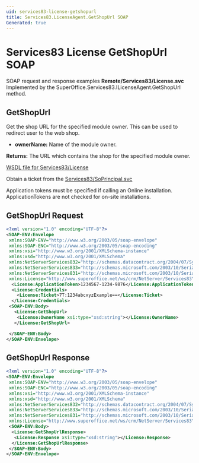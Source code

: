 ```yaml
---
uid: services83-license-getshopurl
title: Services83.LicenseAgent.GetShopUrl SOAP
Generated: true
---
```


# Services83 License GetShopUrl SOAP

SOAP request and response examples **Remote/Services83/License.svc**
Implemented by the <see cref="M:SuperOffice.Services83.ILicenseAgent.GetShopUrl">SuperOffice.Services83.ILicenseAgent.GetShopUrl</see> method.

## GetShopUrl

Get the shop URL for the specified module owner. This can be used to redirect user to the web shop.

* **ownerName:** Name of the module owner.

**Returns:** The URL which contains the shop for the specified module owner.


[WSDL file for Services83/License](../Services83-License.md)

Obtain a ticket from the [Services83/SoPrincipal.svc](../SoPrincipal/SoPrincipal.md)

Application tokens must be specified if calling an Online installation. ApplicationTokens are not checked for on-site installations.

## GetShopUrl Request

```xml
<?xml version="1.0" encoding="UTF-8"?>
<SOAP-ENV:Envelope
 xmlns:SOAP-ENV="http://www.w3.org/2003/05/soap-envelope"
 xmlns:SOAP-ENC="http://www.w3.org/2003/05/soap-encoding"
 xmlns:xsi="http://www.w3.org/2001/XMLSchema-instance"
 xmlns:xsd="http://www.w3.org/2001/XMLSchema"
 xmlns:NetServerServices832="http://schemas.datacontract.org/2004/07/System.Security.Cryptography"
 xmlns:NetServerServices833="http://schemas.microsoft.com/2003/10/Serialization/Arrays"
 xmlns:NetServerServices831="http://schemas.microsoft.com/2003/10/Serialization/"
 xmlns:License="http://www.superoffice.net/ws/crm/NetServer/Services83">
  <License:ApplicationToken>1234567-1234-9876</License:ApplicationToken>
  <License:Credentials>
    <License:Ticket>7T:1234abcxyzExample==</License:Ticket>
  </License:Credentials>
 <SOAP-ENV:Body>
   <License:GetShopUrl>
    <License:OwnerName xsi:type="xsd:string"></License:OwnerName>
   </License:GetShopUrl>

 </SOAP-ENV:Body>
</SOAP-ENV:Envelope>

```


## GetShopUrl Response

```xml
<?xml version="1.0" encoding="UTF-8"?>
<SOAP-ENV:Envelope
 xmlns:SOAP-ENV="http://www.w3.org/2003/05/soap-envelope"
 xmlns:SOAP-ENC="http://www.w3.org/2003/05/soap-encoding"
 xmlns:xsi="http://www.w3.org/2001/XMLSchema-instance"
 xmlns:xsd="http://www.w3.org/2001/XMLSchema"
 xmlns:NetServerServices832="http://schemas.datacontract.org/2004/07/System.Security.Cryptography"
 xmlns:NetServerServices833="http://schemas.microsoft.com/2003/10/Serialization/Arrays"
 xmlns:NetServerServices831="http://schemas.microsoft.com/2003/10/Serialization/"
 xmlns:License="http://www.superoffice.net/ws/crm/NetServer/Services83">
 <SOAP-ENV:Body>
  <License:GetShopUrlResponse>
   <License:Response xsi:type="xsd:string"></License:Response>
  </License:GetShopUrlResponse>
 </SOAP-ENV:Body>
</SOAP-ENV:Envelope>

```

